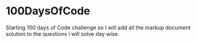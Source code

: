 # 100DaysOfCode
Starting 100 days of Code challenge so I will add all the markup document solution to the questions i will solve day wise.
